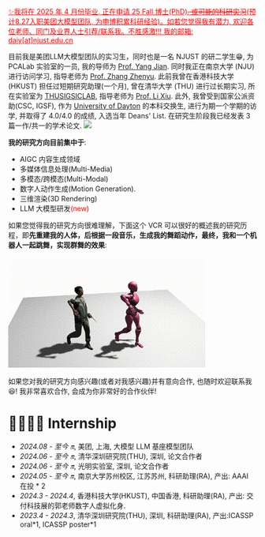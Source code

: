 <font color="#ff0000"><u>✨我将在 2025 年 4 月份毕业, 正在申请 25 Fall 博士(PhD)~~, 或可能的科研实习~~<font color="#ff0000">(预计8.27入职美团大模型团队, 为申博积累科研经验)</font>。如若您觉得我有潜力, 欢迎各位老师、同门及业界人士引荐/联系我。不胜感激!!! 我的邮箱: daiy[at]njust.edu.cn </u></font>


目前我是美团LLM大模型团队的实习生，同时也是一名 NJUST 的研二学生😁, 为 PCALab 实验室的一员, 我的导师为 [Prof. Yang Jian](http://www.patternrecognition.asia/jian/). 同时我正在南京大学 (NJU) 进行访问学习, 指导老师为 [Prof. Zhang Zhenyu](https://jessezhang92.github.io/). 此前我曾在香港科技大学 (HKUST) 担任过短期研究助理(一个月), 曾在清华大学 (THU) 进行过长期实习, 所在实验室为 [THUSIGSICLAB](https://thusigsclub.github.io/thu.github.io/), 指导老师为 [Prof. Li Xiu](https://scholar.google.com/citations?user=Xrh1OIUAAAAJ&hl=zh-CN). 此外, 我曾受到国家公派资助(CSC, IGSF), 作为 [University of Dayton](https://udayton.edu/) 的本科交换生, 进行为期一个学期的访学, 并取得了 4.0/4.0 的成绩, 入选当年 Deans' List. 在研究生阶段我已经发表 3 篇一作/共一的学术论文.  <a href='https://scholar.google.com/citations?user=lTE-iwYAAAAJ'><img src="https://img.shields.io/endpoint?url={{ url | url_encode }}&logo=Google%20Scholar&labelColor=f6f6f6&color=9cf&style=flat&label=引用"></a> 

 __我的研究方向目前集中于__: 
 - AIGC 内容生成领域
 - 多媒体信息处理(Multi-Media)
 - 多模态/跨模态(Multi-Modal) 
 - 数字人动作生成(Motion Generation). 
 - 三维渲染(3D Rendering)
 - LLM 大模型研发<font color="#ff0000">(new)</font>

如果您觉得我的研究方向很难理解，下面这个 VCR 可以很好的概述我的研究历程，即**先重建我的人体，后根据一段音乐，生成我的舞蹈动作，最终，我和一个机器人一起跳舞，实现群舞的效果**:

![](images/30001-0150.gif)


如果您对我的研究方向感兴趣(或者对我感兴趣)并有意向合作, 也随时欢迎联系我😆! 我非常喜欢合作, 会成为你非常好的合作伙伴!

<span class='anchor' id='-gzsx'></span>


# 👨‍👩‍👧‍👦 Internship
- *2024.08 - 至今 🔛*, 美团, 上海, 大模型 LLM 基座模型团队
- *2024.06 - 至今 🔛*, 清华深圳研究院(THU), 深圳, 论文合作者
- *2024.06 - 至今 🔛*, 光明实验室, 深圳, 论文合作者
- *2024.05 - 至今 🔛*, 南京大学苏州校区, 江苏苏州, 科研助理(RA), 产出: AAAI 在投 * 2
- *2024.3 - 2024.4*, 香港科技大学(HKUST), 中国香港, 科研助理(RA), 产出: 交付科技展的郭老师数字人虚拟化身.
- *2023.4 - 2024.3*, 清华深圳研究院(THU), 深圳, 科研助理(RA), 产出:ICASSP oral\*1, ICASSP poster\*1
